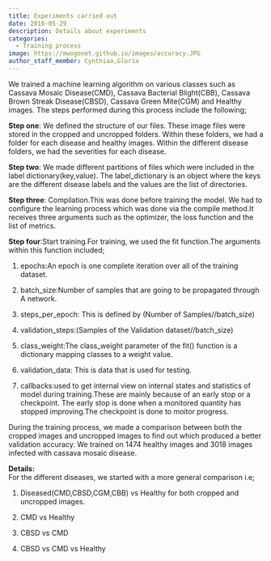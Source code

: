 ```yaml
---
title: Experiments carried out
date: 2018-05-29
description: Details about experiments
categories:
  - Training process
image: https://mwogonet.github.io/images/accuracy.JPG
author_staff_member: Cynthiaa,Gloria
---
```


We trained a machine learning algorithm on various classes such as Cassava Mosaic Disease(CMD), Cassava Bacterial Blight(CBB), Cassava Brown Streak Disease(CBSD), Cassava Green Mite(CGM) and Healthy images. The steps performed during this process include the following;

<b>Step one</b>: We defined the structure of our files. These image files were stored in the cropped and uncropped folders. Within these folders, we had a folder for each disease and healthy images. Within the different disease folders, we had the severities for each disease.<br/>

<b>Step two</b>: We made different partitions of files which were included in the label dictionary(key,value). The label_dictionary is an object where the keys are the different disease labels and the values are the list of directories.<br/>

<b>Step three</b>: Compilation.This was done before training the model. We had to configure the learning process which was done via the compile method.It receives three arguments such as the optimizer, the loss function and the list of metrics.<br/>

<b>Step four</b>:Start training.For training, we used the fit function.The arguments within this function included;  

1. epochs:An epoch is one complete iteration over all of the training dataset.<br/>

2. batch_size:Number of samples that are going to be propagated through A network.<br/>

3. steps_per_epoch: This is defined by (Number of Samples//batch_size)<br/>

4. validation_steps:(Samples of the Validation dataset//batch_size)<br/>

5. class_weight:The class_weight parameter of the fit() function is a dictionary mapping classes to a weight value.<br/>

6. validation_data: This is data that is used for testing.<br/>

7. callbacks:used to get internal view on internal states and statistics of model during training.These are mainly because of an early stop or a checkpoint. The early stop is done when a monitored quantity has stopped improving.The checkpoint is done to moitor progress.<br/>

During the training process, we made a comparison between both the cropped images and uncropped images to find out which produced a better validation accuracy.
We trained on 1474 healthy images and 3018 images infected with cassava mosaic disease.

<b>Details:</b><br/>
For the different diseases, we started with a more general comparison i.e; <br/>
1. Diseased(CMD,CBSD,CGM,CBB) vs Healthy for both cropped and uncropped images.<br/>

2. CMD vs Healthy<br/>

3. CBSD vs CMD<br/>

4. CBSD vs CMD vs Healthy<br/>


